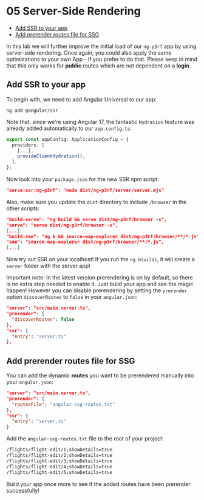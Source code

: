 # 05 Server-Side Rendering

<!-- TOC -->

- [Add SSR to your app](#add-ssr-to-your-app)
- [Add prerender routes file for SSG](#add-prerender-routes-file-for-ssg)
  <!-- TOC -->

In this lab we will further improve the initial load of our `ng-p3rf` app by using server-side rendering. Once again, you could also apply the same optimizations to your own App - if you prefer to do that. Please keep in mind that this only works for **public** routes which are not dependent on a **login**.

## Add SSR to your app

To begin with, we need to add Angular Universal to our app:

```
ng add @angular/ssr
```

Note that, since we're using Angular 17, the fantastic `Hydration` feature was already added automatically to our `app.config.ts`:

```typescript
export const appConfig: ApplicationConfig = {
  providers: [
    [...],
    provideClientHydration(),
  ],
};
```

Now look into your `package.json` for the new SSR npm script:

```json
"serve:ssr:ng-p3rf": "node dist/ng-p3rf/server/server.mjs"
```

Also, make sure you update the `dist` directory to include `/browser` in the other scripts:

```json
"build:serve": "ng build && serve dist/ng-p3rf/browser -s",
"serve": "serve dist/ng-p3rf/browser -s",
[...]
"build:sme": "ng b && source-map-explorer dist/ng-p3rf/browser/**/*.js",
"sme": "source-map-explorer dist/ng-p3rf/browser/**/*.js",
[...]
```

Now try out SSR on your localhost! If you run the `ng b(uild)`, it will create a `server` folder with the server app!

Important note: In the latest version prerendering is on by default, so there is no extra step needed to enable it. Just build your app and see the magic happen! However you can disable prerendering by setting the `prerender` option `discoverRoutes` to `false` in your `angular.json`:

```json
"server": "src/main.server.ts",
"prerender": {
  "discoverRoutes": false
},
"ssr": {
  "entry": "server.ts"
},
```

## Add prerender routes file for SSG

You can add the dynamic **routes** you want to be prerendered manually into your `angular.json`:

```json
"server": "src/main.server.ts",
"prerender": {
  "routesFile": "angular-ssg-routes.txt"
},
"ssr": {
  "entry": "server.ts"
}
```

Add the `angular-ssg-routes.txt` file to the root of your project:

```txt
/flights/flight-edit/1;showDetails=true
/flights/flight-edit/2;showDetails=true
/flights/flight-edit/3;showDetails=true
/flights/flight-edit/4;showDetails=true
/flights/flight-edit/5;showDetails=true
```

Build your app once more to see if the added routes have been prerender successfully!
